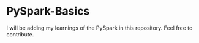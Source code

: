 # PySpark-Basics
I will be adding my learnings of the PySpark in this repository. Feel free to contribute.
